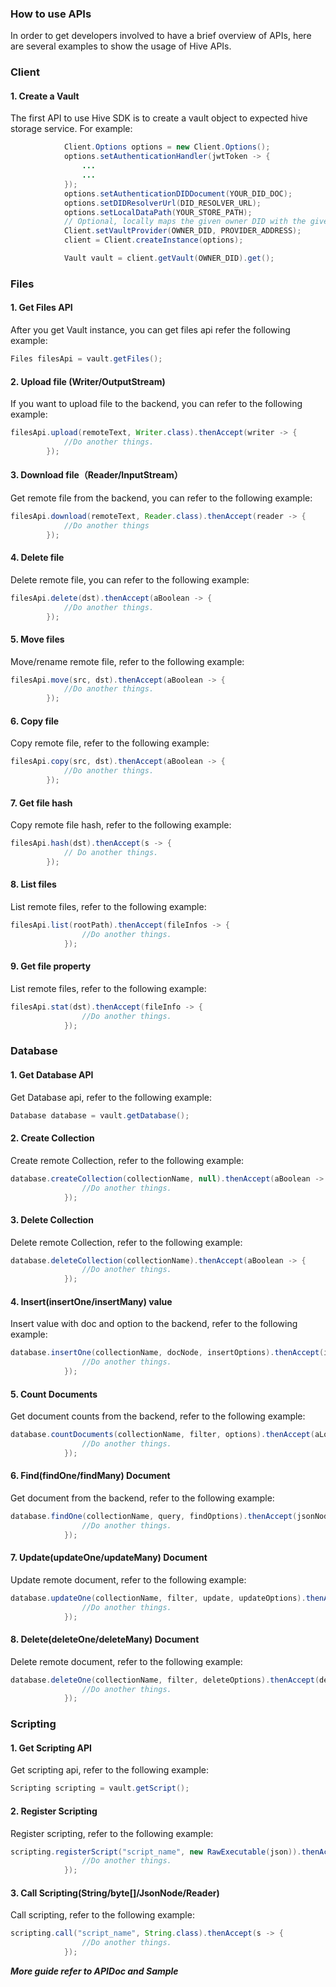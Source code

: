 ### How to use APIs

In order to get developers involved to have a brief overview of APIs,  here are several examples to show the usage of Hive APIs.

### Client

#### 1. Create a Vault

The first API to use Hive SDK is to create a vault object to expected hive storage service. For example:

```Java
            Client.Options options = new Client.Options();
            options.setAuthenticationHandler(jwtToken -> {
                ...
                ...
            });
            options.setAuthenticationDIDDocument(YOUR_DID_DOC);
            options.setDIDResolverUrl(DID_RESOLVER_URL);
            options.setLocalDataPath(YOUR_STORE_PATH);
            // Optional, locally maps the given owner DID with the given vault address
            Client.setVaultProvider(OWNER_DID, PROVIDER_ADDRESS);
            client = Client.createInstance(options);

            Vault vault = client.getVault(OWNER_DID).get();
```

### Files

#### 1. Get Files API

After you get Vault instance, you can get files api refer the following example:

```java
Files filesApi = vault.getFiles();
```


#### 2. Upload file (Writer/OutputStream)
If you want to upload file to the backend, you can refer to the following example:

```java
filesApi.upload(remoteText, Writer.class).thenAccept(writer -> {
            //Do another things.
        });
```

#### 3. Download file（Reader/InputStream）

Get remote file from the backend, you can refer to the following example:

```java
filesApi.download(remoteText, Reader.class).thenAccept(reader -> {
            //Do another things
        });
```

#### 4. Delete file

Delete remote file, you can refer to the following example:

```java
filesApi.delete(dst).thenAccept(aBoolean -> {
            //Do another things.
        });
```

#### 5. Move files

Move/rename remote file, refer to the following example:

```java
filesApi.move(src, dst).thenAccept(aBoolean -> {
            //Do another things.
        });
```


#### 6. Copy file

Copy remote file, refer to the following example:

```java
filesApi.copy(src, dst).thenAccept(aBoolean -> {
            //Do another things.
        });
```


#### 7. Get file hash

Copy remote file hash, refer to the following example:

```java
filesApi.hash(dst).thenAccept(s -> {
            // Do another things.
        });
```


#### 8. List files

List remote files, refer to the following example:

```java
filesApi.list(rootPath).thenAccept(fileInfos -> {
                //Do another things.
            });
```


#### 9. Get file property

List remote files, refer to the following example:

```java
filesApi.stat(dst).thenAccept(fileInfo -> {
                //Do another things.
            });
```

### Database

#### 1. Get Database API

Get Database api, refer to the following example:

```java
Database database = vault.getDatabase();
```

#### 2. Create Collection

Create remote Collection, refer to the following example:

```java
database.createCollection(collectionName, null).thenAccept(aBoolean -> {
                //Do another things.
            });
```


#### 3. Delete Collection

Delete remote Collection, refer to the following example:

```java
database.deleteCollection(collectionName).thenAccept(aBoolean -> {
                //Do another things.
            });
```

#### 4. Insert(insertOne/insertMany) value

Insert value with doc and option to the backend, refer to the following example:

```java
database.insertOne(collectionName, docNode, insertOptions).thenAccept(insertResult -> {
                //Do another things.
            });
```

#### 5. Count Documents

Get document counts from the backend, refer to the following example:

```java
database.countDocuments(collectionName, filter, options).thenAccept(aLong -> {
                //Do another things.
            });
```


#### 6. Find(findOne/findMany) Document

Get document from the backend, refer to the following example:

```java
database.findOne(collectionName, query, findOptions).thenAccept(jsonNode -> {
                //Do another things.
            });
```


#### 7. Update(updateOne/updateMany) Document

Update remote document, refer to the following example:

```java
database.updateOne(collectionName, filter, update, updateOptions).thenAccept(updateResult -> {
                //Do another things.
            });
```

#### 8. Delete(deleteOne/deleteMany) Document

Delete remote document, refer to the following example:

```java
database.deleteOne(collectionName, filter, deleteOptions).thenAccept(deleteResult -> {
                //Do another things.
            });
```

### Scripting

#### 1. Get Scripting API

Get scripting api, refer to the following example:

```java
Scripting scripting = vault.getScript();
```


#### 2. Register Scripting

Register scripting, refer to the following example:

```java
scripting.registerScript("script_name", new RawExecutable(json)).thenAccept(aBoolean -> {
                //Do another things.
            });
```


#### 3. Call Scripting(String/byte[]/JsonNode/Reader)

Call scripting, refer to the following example:

```java
scripting.call("script_name", String.class).thenAccept(s -> {
                //Do another things.
            });
```

***More guide refer to APIDoc and Sample***

&nbsp;
